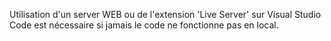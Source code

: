 Utilisation d'un server WEB ou de l'extension 'Live Server' sur Visual Studio Code est nécessaire si jamais le code ne fonctionne pas en local.